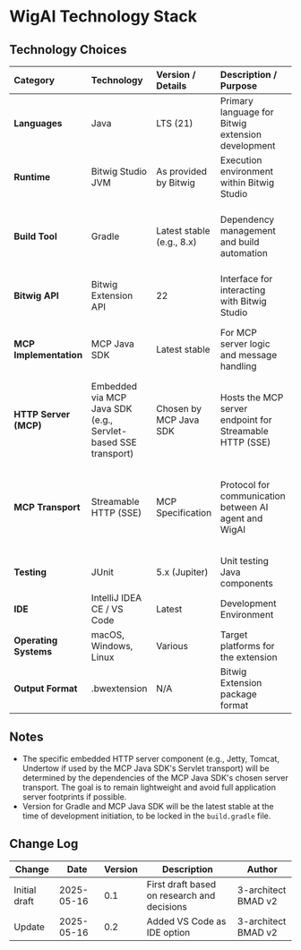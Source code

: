 # WigAI Technology Stack

## Technology Choices

| Category             | Technology              | Version / Details        | Description / Purpose                                  | Justification (Optional)                                                                 |
| :------------------- | :---------------------- | :----------------------- | :----------------------------------------------------- | :--------------------------------------------------------------------------------------- |
| **Languages** | Java                    | LTS (21)                 | Primary language for Bitwig extension development        | Mandatory by Bitwig API; LTS for stability and long-term support.                        |
| **Runtime** | Bitwig Studio JVM       | As provided by Bitwig    | Execution environment within Bitwig Studio             | Requirement for Bitwig extensions.                                                       |
| **Build Tool** | Gradle                  | Latest stable (e.g., 8.x) | Dependency management and build automation             | Common for Java projects; used by reference projects like "DrivenByMoss".                |
| **Bitwig API** | Bitwig Extension API    | 22                       | Interface for interacting with Bitwig Studio           | Specified in PRD; core requirement for functionality.                                    |
| **MCP Implementation** | MCP Java SDK            | Latest stable            | For MCP server logic and message handling              | Official SDK for MCP; provides spec-compliant components for MCP.                        |
| **HTTP Server (MCP)**| Embedded via MCP Java SDK (e.g., Servlet-based SSE transport) | Chosen by MCP Java SDK | Hosts the MCP server endpoint for Streamable HTTP (SSE) | The MCP Java SDK provides transport implementations suitable for embedding.              |
| **MCP Transport** | Streamable HTTP (SSE)   | MCP Specification        | Protocol for communication between AI agent and WigAI    | Modern MCP standard; supports real-time, bi-directional communication needs for control. |
| **Testing** | JUnit                   | 5.x (Jupiter)            | Unit testing Java components                           | Standard Java testing framework.                                                         |
| **IDE** | IntelliJ IDEA CE / VS Code | Latest                   | Development Environment                                | Standard Java IDEs with good Gradle support.                                             |
| **Operating Systems**| macOS, Windows, Linux   | Various                  | Target platforms for the extension                     | As per Bitwig Studio compatibility.                                                      |
| **Output Format** | .bwextension            | N/A                      | Bitwig Extension package format                        | Standard deployment format for Bitwig.                                                   |

## Notes

- The specific embedded HTTP server component (e.g., Jetty, Tomcat, Undertow if used by the MCP Java SDK's Servlet transport) will be determined by the dependencies of the MCP Java SDK's chosen server transport. The goal is to remain lightweight and avoid full application server footprints if possible.
- Version for Gradle and MCP Java SDK will be the latest stable at the time of development initiation, to be locked in the `build.gradle` file.

## Change Log

| Change        | Date       | Version | Description                  | Author         |
| ------------- | ---------- | ------- | ---------------------------- | -------------- |
| Initial draft | 2025-05-16 | 0.1     | First draft based on research and decisions | 3-architect BMAD v2 |
| Update        | 2025-05-16 | 0.2     | Added VS Code as IDE option  | 3-architect BMAD v2 |
